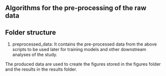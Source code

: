 ## Algorithms for the pre-processing of the raw data

## Folder structure
1. preprocessed_data: It contains the pre-processed data from the above scripts to be used later for training models and other downstream analyses of the study.

The produced data are used to create the figures stored in the figures folder and the results in the results folder.
